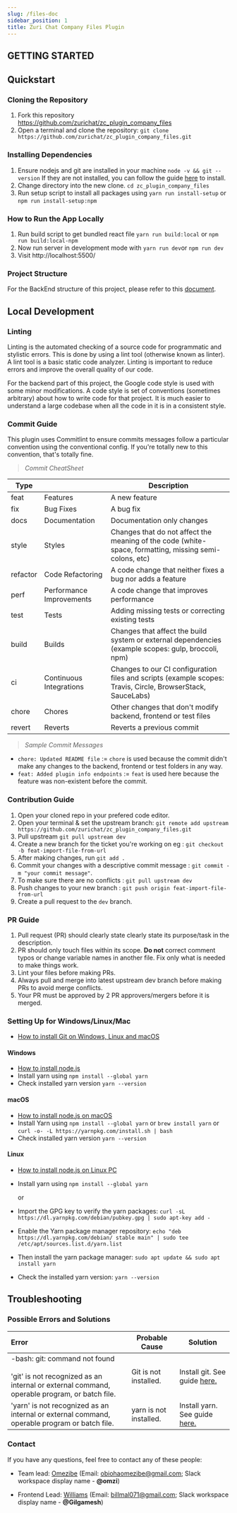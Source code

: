 ```yaml
---
slug: /files-doc
sidebar_position: 1
title: Zuri Chat Company Files Plugin
---
```


## GETTING STARTED

## Quickstart

### Cloning the Repository

1. Fork this repository https://github.com/zurichat/zc_plugin_company_files
2. Open a terminal and clone the repository: `git clone https://github.com/zurichat/zc_plugin_company_files.git`

### Installing Dependencies

1. Ensure nodejs and git are installed in your machine `node -v && git --version`
   If they are not installed, you can follow the guide [here](#setting-up-for-windowslinuxmac) to install.
2. Change directory into the new clone. `cd zc_plugin_company_files`
3. Run setup script to install all packages using `yarn run install-setup` or `npm run install-setup:npm`

### How to Run the App Locally

1. Run build script to get bundled react file `yarn run build:local` or `npm run build:local-npm`
2. Now run server in development mode with `yarn run dev`or `npm run dev`
3. Visit http://localhost:5500/

### Project Structure

For the BackEnd structure of this project, please refer to this [document](https://github.com/zurichat/zc_plugin_company_files/blob/dev/BACKEND_DOC.md).

## Local Development

### Linting

Linting is the automated checking of a source code for programmatic and stylistic errors. This is done by using a lint tool (otherwise known as linter). A lint tool is a basic static code analyzer. Linting is important to reduce errors and improve the overall quality of our code.

For the backend part of this project, the Google code style is used with some minor modifications. A code style is set of conventions (sometimes arbitrary) about how to write code for that project. It is much easier to understand a large codebase when all the code in it is in a consistent style.

### Commit Guide

This plugin uses Commitlint to ensure commits messages follow a particular convention using the conventional config. If you're totally new to this convention, that's totally fine.

> _Commit CheatSheet_

| Type     |                          | Description                                                                                                 |
| -------- | ------------------------ | ----------------------------------------------------------------------------------------------------------- |
| feat     | Features                 | A new feature                                                                                               |
| fix      | Bug Fixes                | A bug fix                                                                                                   |
| docs     | Documentation            | Documentation only changes                                                                                  |
| style    | Styles                   | Changes that do not affect the meaning of the code (white-space, formatting, missing semi-colons, etc)      |
| refactor | Code Refactoring         | A code change that neither fixes a bug nor adds a feature                                                   |
| perf     | Performance Improvements | A code change that improves performance                                                                     |
| test     | Tests                    | Adding missing tests or correcting existing tests                                                           |
| build    | Builds                   | Changes that affect the build system or external dependencies (example scopes: gulp, broccoli, npm)         |
| ci       | Continuous Integrations  | Changes to our CI configuration files and scripts (example scopes: Travis, Circle, BrowserStack, SauceLabs) |
| chore    | Chores                   | Other changes that don't modify backend, frontend or test files                                             |
| revert   | Reverts                  | Reverts a previous commit                                                                                   |

> _Sample Commit Messages_

- `chore: Updated README file` := `chore` is used because the commit didn't make any changes to the backend, frontend or test folders in any way.
- `feat: Added plugin info endpoints` := `feat` is used here because the feature was non-existent before the commit.

### Contribution Guide

1. Open your cloned repo in your prefered code editor.
2. Open your terminal & set the upstream branch: `git remote add upstream https://github.com/zurichat/zc_plugin_company_files.git`
3. Pull upstream `git pull upstream dev`
4. Create a new branch for the ticket you're working on eg : `git checkout -b feat-import-file-from-url`
5. After making changes, run `git add .`
6. Commit your changes with a descriptive commit message : `git commit -m "your commit message"`.
7. To make sure there are no conflicts : `git pull upstream dev`
8. Push changes to your new branch : `git push origin feat-import-file-from-url`
9. Create a pull request to the `dev` branch.

### PR Guide

1. Pull request (PR) should clearly state clearly state its purpose/task in the description.
2. PR should only touch files within its scope. **Do not** correct comment typos or change variable names in another file. Fix only what is needed to make things work.
3. Lint your files before making PRs.
4. Always pull and merge into latest upstream dev branch before making PRs to avoid merge conflicts.
5. Your PR must be approved by 2 PR approvers/mergers before it is merged.

### Setting Up for Windows/Linux/Mac

- [How to install Git on Windows, Linux and macOS](https://www.digitalocean.com/community/tutorials/how-to-contribute-to-open-source-getting-started-with-git)

#### Windows

- [How to install node.js](https://phoenixnap.com/kb/install-node-js-npm-on-windows)
- Install yarn using `npm install --global yarn`
- Check installed yarn version `yarn --version`

#### macOS

- [How to install node.js on macOS](https://www.webucator.com/article/how-to-install-nodejs-on-a-mac/)
- Install Yarn using `npm install --global yarn` or `brew install yarn` or `curl -o- -L https://yarnpkg.com/install.sh | bash`
- Check installed yarn version `yarn --version`

#### Linux

- [How to install node.js on Linux PC](https://linuxconfig.org/how-to-install-node-js-on-linux)
- Install yarn using `npm install --global yarn`

  or

- Import the GPG key to verify the yarn packages: `curl -sL https://dl.yarnpkg.com/debian/pubkey.gpg | sudo apt-key add -`

- Enable the Yarn package manager repository: `echo "deb https://dl.yarnpkg.com/debian/ stable main" | sudo tee /etc/apt/sources.list.d/yarn.list`

- Then install the yarn package manager: `sudo apt update && sudo apt install yarn`

- Check the installed yarn version: `yarn --version`

## Troubleshooting

### Possible Errors and Solutions

| Error                                                                                                                              | Probable Cause         | Solution                                                         |
| :--------------------------------------------------------------------------------------------------------------------------------- | ---------------------- | ---------------------------------------------------------------- |
| -bash: git: command not found<br></br>'git' is not recognized as an internal or external command, operable program, or batch file. | Git is not installed.  | Install git. See guide [here.](#setting-up-for-windowslinuxmac)  |
| 'yarn' is not recognized as an internal or external command, operable program or batch file.                                       | yarn is not installed. | Install yarn. See guide [here.](#setting-up-for-windowslinuxmac) |

### Contact

If you have any questions, feel free to contact any of these people:

- Team lead:
  [Omezibe](https://github.com/omzi)
  (Email: obiohaomezibe@gmail.com; Slack workspace display name - **@omzi**)

- Frontend Lead:
  [Williams](https://github.com/billmal071)
  (Email: billmal071@gmail.com; Slack workspace display name - **@Gilgamesh**)
